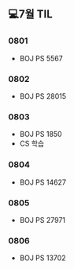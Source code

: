 ## 💻7월 TIL

### 0801
  * BOJ PS 5567

### 0802
  * BOJ PS 28015

### 0803
  * BOJ PS 1850
  * CS 학습

### 0804
  * BOJ PS 14627

### 0805
  * BOJ PS 27971

### 0806
  * BOJ PS 13702
